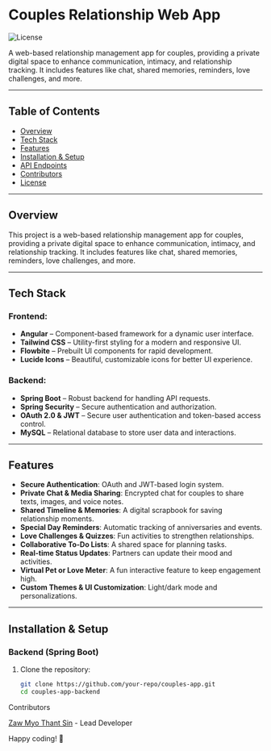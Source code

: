 # Couples Relationship Web App

![License](https://img.shields.io/badge/license-MIT-blue.svg) <!-- Replace with your project's license -->

A web-based relationship management app for couples, providing a private digital space to enhance communication, intimacy, and relationship tracking. It includes features like chat, shared memories, reminders, love challenges, and more.

---

## Table of Contents

- [Overview](#overview)
- [Tech Stack](#tech-stack)
- [Features](#features)
- [Installation & Setup](#installation--setup)
- [API Endpoints](#api-endpoints)
- [Contributors](#contributors)
- [License](#license)

---

## Overview

This project is a web-based relationship management app for couples, providing a private digital space to enhance communication, intimacy, and relationship tracking. It includes features like chat, shared memories, reminders, love challenges, and more.

---

## Tech Stack

### Frontend:
- **Angular** – Component-based framework for a dynamic user interface.
- **Tailwind CSS** – Utility-first styling for a modern and responsive UI.
- **Flowbite** – Prebuilt UI components for rapid development.
- **Lucide Icons** – Beautiful, customizable icons for better UI experience.

### Backend:
- **Spring Boot** – Robust backend for handling API requests.
- **Spring Security** – Secure authentication and authorization.
- **OAuth 2.0 & JWT** – Secure user authentication and token-based access control.
- **MySQL** – Relational database to store user data and interactions.

---

## Features

- **Secure Authentication**: OAuth and JWT-based login system.
- **Private Chat & Media Sharing**: Encrypted chat for couples to share texts, images, and voice notes.
- **Shared Timeline & Memories**: A digital scrapbook for saving relationship moments.
- **Special Day Reminders**: Automatic tracking of anniversaries and events.
- **Love Challenges & Quizzes**: Fun activities to strengthen relationships.
- **Collaborative To-Do Lists**: A shared space for planning tasks.
- **Real-time Status Updates**: Partners can update their mood and activities.
- **Virtual Pet or Love Meter**: A fun interactive feature to keep engagement high.
- **Custom Themes & UI Customization**: Light/dark mode and personalizations.

---

## Installation & Setup

### Backend (Spring Boot)

1. Clone the repository:
   ```bash
   git clone https://github.com/your-repo/couples-app.git
   cd couples-app-backend
   ```


Contributors

[Zaw Myo Thant Sin](https://github.com/zawmyothantsin) - Lead Developer

Happy coding! 🚀
